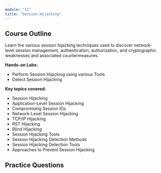 ```yaml
---
module: "11"
title: "Session Hijacking"
---
```


<!-- # Module 11: Session Hijacking -->

## Course Outline

Learn the various session hijacking techniques used to discover network-level session management, authentication, authorization, and cryptographic weaknesses and associated countermeasures.

**Hands-on Labs:**

- Perform Session Hijacking using various Tools
- Detect Session Hijacking

**Key topics covered:**

- Session Hijacking
- Application-Level Session Hijacking
- Compromising Session IDs
- Network-Level Session Hijacking
- TCP/IP Hijacking
- RST Hijacking
- Blind Hijacking
- Session Hijacking Tools
- Session Hijacking Detection Methods
- Session Hijacking Detection Tools
- Approaches to Prevent Session Hijacking

## Practice Questions
